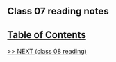 ## Class 07 reading notes

## [Table of Contents](https://wondwosentsige.github.io/code-201-reading-notes/Home)


























[>> NEXT (class 08 reading)](https://wondwosentsige.github.io/code-201-reading-notes/class-08)


